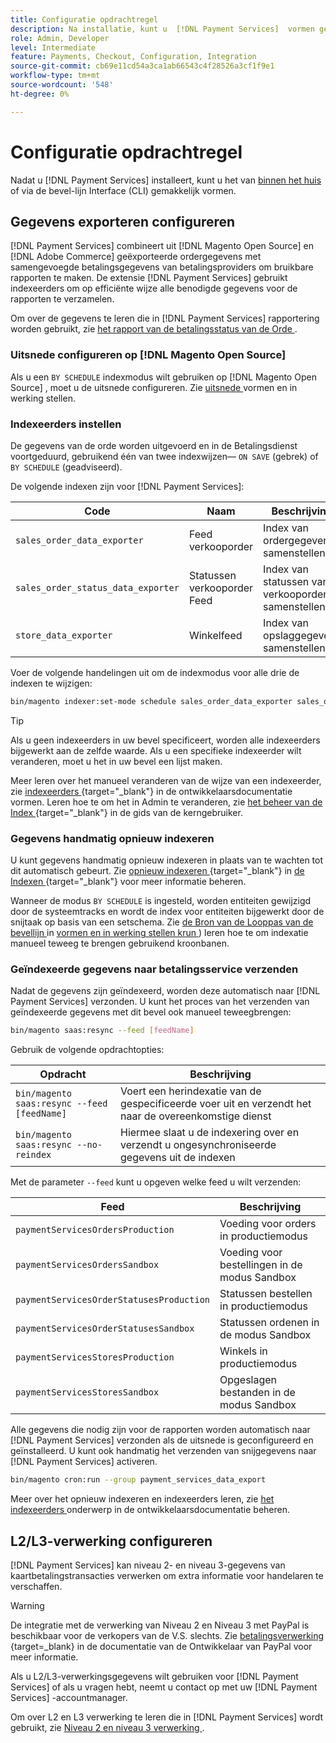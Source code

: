 ```yaml
---
title: Configuratie opdrachtregel
description: Na installatie, kunt u  [!DNL Payment Services]  vormen gebruikend de bevel-lijn Interface (CLI).
role: Admin, Developer
level: Intermediate
feature: Payments, Checkout, Configuration, Integration
source-git-commit: cb69e11cd54a3ca1ab66543c4f28526a3cf1f9e1
workflow-type: tm+mt
source-wordcount: '548'
ht-degree: 0%

---
```


# Configuratie opdrachtregel

Nadat u [!DNL Payment Services] installeert, kunt u het van [ binnen het huis ](payments-home.md) of via de bevel-lijn Interface (CLI) gemakkelijk vormen.

## Gegevens exporteren configureren

[!DNL Payment Services] combineert uit [!DNL Magento Open Source] en [!DNL Adobe Commerce] geëxporteerde ordergegevens met samengevoegde betalingsgegevens van betalingsproviders om bruikbare rapporten te maken. De extensie [!DNL Payment Services] gebruikt indexeerders om op efficiënte wijze alle benodigde gegevens voor de rapporten te verzamelen.

Om over de gegevens te leren die in [!DNL Payment Services] rapportering worden gebruikt, zie [ het rapport van de betalingsstatus van de Orde ](order-payment-status.md#data-used-in-the-report).

### Uitsnede configureren op [!DNL Magento Open Source]

Als u een `BY SCHEDULE` indexmodus wilt gebruiken op [!DNL Magento Open Source] , moet u de uitsnede configureren. Zie [ uitsnede ](https://experienceleague.adobe.com/en/docs/commerce-operations/configuration-guide/cli/configure-cron-jobs) vormen en in werking stellen.

### Indexeerders instellen

De gegevens van de orde worden uitgevoerd en in de Betalingsdienst voortgeduurd, gebruikend één van twee indexwijzen— `ON SAVE` (gebrek) of `BY SCHEDULE` (geadviseerd).

De volgende indexen zijn voor [!DNL Payment Services]:

| Code | Naam | Beschrijving |
|    ---    |  ---  |  ---  |
| `sales_order_data_exporter` | Feed verkooporder | Index van ordergegevens samenstellen |
| `sales_order_status_data_exporter` | Statussen verkooporder Feed | Index van statussen van verkooporders samenstellen |
| `store_data_exporter` | Winkelfeed | Index van opslaggegevens samenstellen |

Voer de volgende handelingen uit om de indexmodus voor alle drie de indexen te wijzigen:

```bash
bin/magento indexer:set-mode schedule sales_order_data_exporter sales_order_status_data_exporter store_data_exporter
```

>[!TIP]
>
>Als u geen indexeerders in uw bevel specificeert, worden alle indexeerders bijgewerkt aan de zelfde waarde. Als u een specifieke indexeerder wilt veranderen, moet u het in uw bevel een lijst maken.

Meer leren over het manueel veranderen van de wijze van een indexeerder, zie [ indexeerders ](https://experienceleague.adobe.com/en/docs/commerce-operations/configuration-guide/cli/manage-indexers#configure-indexers) {target="_blank"} in de ontwikkelaarsdocumentatie vormen. Leren hoe te om het in Admin te veranderen, zie [ het beheer van de Index ](https://experienceleague.adobe.com/en/docs/commerce-admin/systems/tools/index-management#change-the-index-mode) {target="_blank"} in de gids van de kerngebruiker.

### Gegevens handmatig opnieuw indexeren

U kunt gegevens handmatig opnieuw indexeren in plaats van te wachten tot dit automatisch gebeurt. Zie [ opnieuw indexeren ](https://experienceleague.adobe.com/en/docs/commerce-operations/configuration-guide/cli/manage-indexers#reindex) {target="_blank"} in [ de Indexen ](https://experienceleague.adobe.com/en/docs/commerce-operations/configuration-guide/cli/manage-indexers) {target="_blank"} voor meer informatie beheren.

Wanneer de modus `BY SCHEDULE` is ingesteld, worden entiteiten gewijzigd door de systeemtracks en wordt de index voor entiteiten bijgewerkt door de snijtaak op basis van een setschema. Zie [ de Bron van de Looppas van de bevellijn ](https://experienceleague.adobe.com/en/docs/commerce-operations/configuration-guide/cli/configure-cron-jobs#config-cli-cron-group-run) in [ vormen en in werking stellen krun ](https://experienceleague.adobe.com/en/docs/commerce-operations/configuration-guide/cli/configure-cron-jobs)) leren hoe te om indexatie manueel teweeg te brengen gebruikend kroonbanen.

### Geïndexeerde gegevens naar betalingsservice verzenden

Nadat de gegevens zijn geïndexeerd, worden deze automatisch naar [!DNL Payment Services] verzonden. U kunt het proces van het verzenden van geïndexeerde gegevens met dit bevel ook manueel teweegbrengen:

```bash
bin/magento saas:resync --feed [feedName]
```

Gebruik de volgende opdrachtopties:

| Opdracht | Beschrijving |
|  ---  |  ---  |
| `bin/magento saas:resync --feed [feedName]` | Voert een herindexatie van de gespecificeerde voer uit en verzendt het naar de overeenkomstige dienst |
| `bin/magento saas:resync --no-reindex` | Hiermee slaat u de indexering over en verzendt u ongesynchroniseerde gegevens uit de indexen |

Met de parameter `--feed` kunt u opgeven welke feed u wilt verzenden:

| Feed | Beschrijving |
|  ---  |  ---  |
| `paymentServicesOrdersProduction` | Voeding voor orders in productiemodus |
| `paymentServicesOrdersSandbox` | Voeding voor bestellingen in de modus Sandbox |
| `paymentServicesOrderStatusesProduction` | Statussen bestellen in productiemodus |
| `paymentServicesOrderStatusesSandbox` | Statussen ordenen in de modus Sandbox |
| `paymentServicesStoresProduction` | Winkels in productiemodus |
| `paymentServicesStoresSandbox` | Opgeslagen bestanden in de modus Sandbox |

Alle gegevens die nodig zijn voor de rapporten worden automatisch naar [!DNL Payment Services] verzonden als de uitsnede is geconfigureerd en geïnstalleerd. U kunt ook handmatig het verzenden van snijgegevens naar [!DNL Payment Services] activeren.

```bash
bin/magento cron:run --group payment_services_data_export
```

Meer over het opnieuw indexeren en indexeerders leren, zie [ het indexeerders ](https://experienceleague.adobe.com/en/docs/commerce-operations/configuration-guide/cli/manage-indexers) onderwerp in de ontwikkelaarsdocumentatie beheren.

## L2/L3-verwerking configureren

[!DNL Payment Services] kan niveau 2- en niveau 3-gegevens van kaartbetalingstransacties verwerken om extra informatie voor handelaren te verschaffen.

>[!WARNING]
>
> De integratie met de verwerking van Niveau 2 en Niveau 3 met PayPal is beschikbaar voor de verkopers van de V.S. slechts. Zie [ betalingsverwerking ](https://developer.paypal.com/docs/checkout/advanced/processing/) {target=_blank} in de documentatie van de Ontwikkelaar van PayPal voor meer informatie.

Als u L2/L3-verwerkingsgegevens wilt gebruiken voor [!DNL Payment Services] of als u vragen hebt, neemt u contact op met uw [!DNL Payment Services] -accountmanager.

Om over L2 en L3 verwerking te leren die in [!DNL Payment Services] wordt gebruikt, zie [ Niveau 2 en niveau 3 verwerking ](levels-card-payment-transactions.md).
